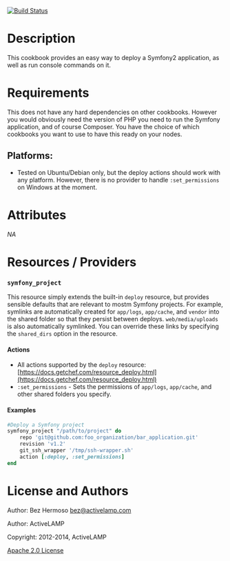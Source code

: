 [![Build Status](https://travis-ci.org/activelamp/symfony-project-cookbook.png)](https://travis-ci.org/activelamp/symfony-project-cookbook)

Description
===========

This cookbook provides an easy way to deploy a Symfony2 application, as well as run console commands on it.

Requirements
============

This does not have any hard dependencies on other cookbooks. However you would obviously need the version of PHP you need to run the Symfony application, and of course Composer. You have the choice of which cookbooks you want to use to have this ready on your nodes.

## Platforms:

* Tested on Ubuntu/Debian only, but the deploy actions should work with any platform. However, there is no provider to handle `:set_permissions` on Windows at the moment.

Attributes
==========

_NA_

Resources / Providers
=====================

### `symfony_project`

This resource simply extends the built-in `deploy` resource, but provides sensible defaults that are relevant to mostm Symfony projects. For example, symlinks are automatically created for `app/logs`, `app/cache`, and `vendor` into the shared folder so that they persist between deploys. `web/media/uploads` is also automatically symlinked. You can override these links by specifying the `shared_dirs` option in the resource.

#### Actions
- All actions supported by the `deploy` resource: [https://docs.getchef.com/resource_deploy.html](https://docs.getchef.com/resource_deploy.html)
- `:set_permissions` - Sets the permissions of `app/logs`, `app/cache`, and other shared folders you specify.

#### Examples
```ruby
#Deploy a Symfony project
symfony_project "/path/to/project" do
    repo 'git@github.com:foo_organization/bar_application.git'
    revision 'v1.2'
    git_ssh_wrapper '/tmp/ssh-wrapper.sh'
    action [:deploy, :set_permissions]
end
```

License and Authors
===================

Author: Bez Hermoso <bez@activelamp.com>

Author: ActiveLAMP

Copyright: 2012-2014, ActiveLAMP

[Apache 2.0 License](http://www.apache.org/licenses/LICENSE-2.0.html)
